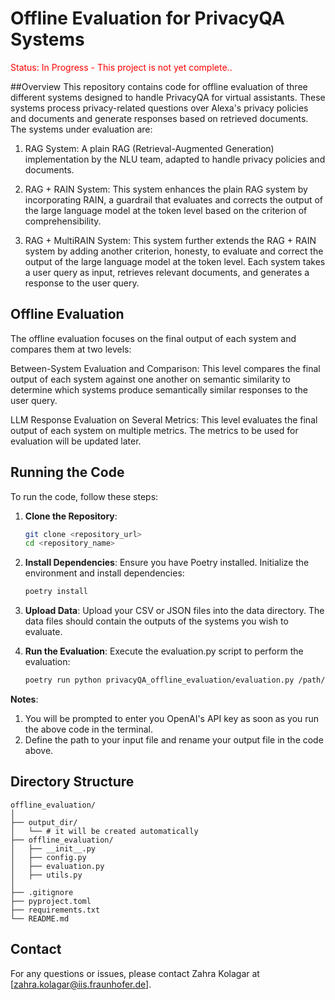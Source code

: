 # Offline Evaluation for PrivacyQA Systems

<span style="color:red">Status: In Progress - This project is not yet complete..</span>

##Overview
This repository contains code for offline evaluation of three different systems designed to handle PrivacyQA for virtual assistants. These systems process privacy-related questions over Alexa's privacy policies and documents and generate responses based on retrieved documents. The systems under evaluation are:

1. RAG System: A plain RAG (Retrieval-Augmented Generation) implementation by the NLU team, adapted to handle privacy policies and documents.

2. RAG + RAIN System: This system enhances the plain RAG system by incorporating RAIN, a guardrail that evaluates and corrects the output of the large language model at the token level based on the criterion of comprehensibility.

3. RAG + MultiRAIN System: This system further extends the RAG + RAIN system by adding another criterion, honesty, to evaluate and correct the output of the large language model at the token level.
Each system takes a user query as input, retrieves relevant documents, and generates a response to the user query.

## Offline Evaluation
The offline evaluation focuses on the final output of each system and compares them at two levels:

Between-System Evaluation and Comparison: This level compares the final output of each system against one another on semantic similarity to determine which systems produce semantically similar responses to the user query.

LLM Response Evaluation on Several Metrics: This level evaluates the final output of each system on multiple metrics. The metrics to be used for evaluation will be updated later.


## Running the Code

To run the code, follow these steps:

1. **Clone the Repository**: 
   ```bash
   git clone <repository_url>
   cd <repository_name>

2. **Install Dependencies**:
Ensure you have Poetry installed. Initialize the environment and install dependencies:
    ```bash
    poetry install

3. **Upload Data**:
Upload your CSV or JSON files into the data directory. The data files should contain the outputs of the systems you wish to evaluate.


4. **Run the Evaluation**:
Execute the evaluation.py script to perform the evaluation:
    ```bash
   poetry run python privacyQA_offline_evaluation/evaluation.py /path/to/input/file.csv output_file_name.csv

**Notes**:
1. You will be prompted to enter you OpenAI's API key as soon as you run the above code in the terminal.
2. Define the path to your input file and rename your output file in the code above.

## Directory Structure

    offline_evaluation/
    │
    ├── output_dir/
    │   └── # it will be created automatically
    ├── offline_evaluation/
    │   ├── __init__.py
    │   ├── config.py
    │   ├── evaluation.py
    │   ├── utils.py
    │
    ├── .gitignore
    ├── pyproject.toml
    ├── requirements.txt
    └── README.md

## Contact
For any questions or issues, please contact Zahra Kolagar at [zahra.kolagar@iis.fraunhofer.de].